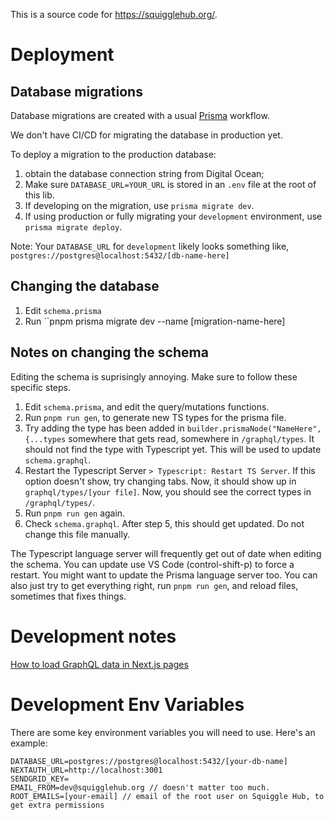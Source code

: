 This is a source code for https://squigglehub.org/.

# Deployment

## Database migrations

Database migrations are created with a usual [Prisma](https://www.prisma.io/) workflow.

We don't have CI/CD for migrating the database in production yet.

To deploy a migration to the production database:

1. obtain the database connection string from Digital Ocean;
2. Make sure `DATABASE_URL=YOUR_URL` is stored in an `.env` file at the root of this lib.
3. If developing on the migration, use `prisma migrate dev`.
4. If using production or fully migrating your `development` environment, use `prisma migrate deploy`.

Note: Your `DATABASE_URL` for `development` likely looks something like, `postgres://postgres@localhost:5432/[db-name-here]`

## Changing the database

1. Edit `schema.prisma`
2. Run ``pnpm prisma migrate dev --name [migration-name-here]

## Notes on changing the schema

Editing the schema is suprisingly annoying. Make sure to follow these specific steps.

1. Edit `schema.prisma`, and edit the query/mutations functions.
2. Run `pnpm run gen`, to generate new TS types for the prisma file.
3. Try adding the type has been added in `builder.prismaNode("NameHere", {...types` somewhere that gets read, somewhere in `/graphql/types`. It should not find the type with Typescript yet. This will be used to update `schema.graphql`.
4. Restart the Typescript Server `> Typescript: Restart TS Server`. If this option doesn't show, try changing tabs. Now, it should show up in `graphql/types/[your file]`. Now, you should see the correct types in `/graphql/types/`.
5. Run `pnpm run gen` again.
6. Check `schema.graphql`. After step 5, this should get updated. Do not change this file manually.

The Typescript language server will frequently get out of date when editing the schema. You can update use VS Code (control-shift-p) to force a restart. You might want to update the Prisma language server too. You can also just try to get everything right, run `pnpm run gen`, and reload files, sometimes that fixes things.

# Development notes

[How to load GraphQL data in Next.js pages](/docs/relay-pages.md)

# Development Env Variables

There are some key environment variables you will need to use. Here's an example:

```
DATABASE_URL=postgres://postgres@localhost:5432/[your-db-name]
NEXTAUTH_URL=http://localhost:3001
SENDGRID_KEY=
EMAIL_FROM=dev@squigglehub.org // doesn't matter too much.
ROOT_EMAILS=[your-email] // email of the root user on Squiggle Hub, to get extra permissions
```
